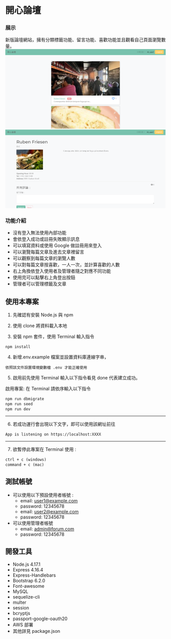 # 開心論壇

### 展示

新版論壇網站，擁有分類標籤功能、留言功能、喜歡功能並且觀看自己頁面瀏覽數量。
![MyImage](https://github.com/kai3kai2/my-forum/blob/main/tempImage/%E7%95%AB%E9%9D%A22.png)
![MyImage](https://github.com/kai3kai2/my-forum/blob/main/tempImage/%E7%95%AB%E9%9D%A23.png)

### 功能介紹

- 沒有登入無法使用內部功能
- 會依登入成功或註冊失敗顯示訊息
- 可以填寫資料或使用 Google 做註冊用來登入
- 可以瀏覽每篇文章及進去文章裡留言
- 可以觀察到每篇文章的瀏覽人數
- 可以對每篇文章按喜歡，一人一次，並計算喜歡的人數
- 右上角換依登入使用者及管理者隨之對應不同功能
- 使用完可以點擊右上角登出按鈕
- 管理者可以管理標籤及文章


## 使用本專案

1. 先確認有安裝 Node.js 與 npm


2. 使用 clone 將資料載入本地


3. 安裝 npm 套件，使用 Terminal 輸入指令

```
npm install
```

4. 新增.env.example 檔案並設置資料庫連線字串，

```
依照該文件設置環境變數檔 .env 才能正確使用
```

5. 啟用前先使用 Terminal 輸入以下指令看見 done 代表建立成功。

啟用專案: 在 Terminal 請依序輸入以下指令

```
npm run dbmigrate
npm run seed
npm run dev 
```

---

6. 若成功運行會出現以下文字，即可以使用該網址前往

```
App is listening on https://localhost:XXXX
```

---

7. 欲暫停此專案在 Terminal 使用 :

```
ctrl + c (windows)
command + c (mac)
```

## 測試帳號
* 可以使用以下預設使用者帳號 :
  * email: user1@example.com
  * password: 12345678
  * email: user2@example.com
  * password: 12345678
* 可以使用管理者帳號
  * email: admin@forum.com
  * password: 12345678

## 開發工具

- Node.js 4.17.1
- Express 4.16.4
- Express-Handlebars
- Bootstrap 6.2.0
- Font-awesome
- MySQL
- sequelize-cli
- multer
- session
- bcryptjs
- passport-google-oauth20
- AWS 部署
- 其他詳見 package.json
